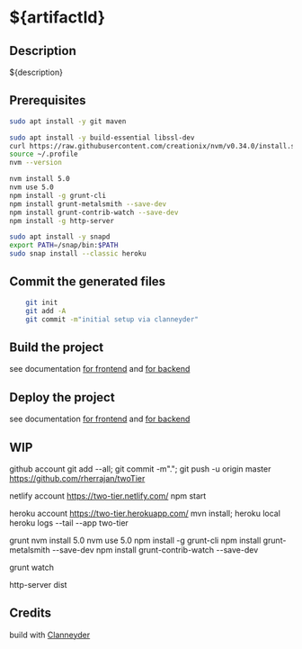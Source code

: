 ${artifactId}
=========

Description
----------------------------------------------------
${description}

Prerequisites
-------------------------
```bash
sudo apt install -y git maven

sudo apt install -y build-essential libssl-dev
curl https://raw.githubusercontent.com/creationix/nvm/v0.34.0/install.sh | bash
source ~/.profile
nvm --version

nvm install 5.0
nvm use 5.0
npm install -g grunt-cli
npm install grunt-metalsmith --save-dev
npm install grunt-contrib-watch --save-dev
npm install -g http-server

sudo apt install -y snapd 
export PATH=/snap/bin:$PATH
sudo snap install --classic heroku
```

Commit the generated files
-------------------------
```bash
	git init
	git add -A
	git commit -m"initial setup via clanneyder"
```

Build the project
-------------------------
see documentation [for frontend](frontend/README.md) and [for backend](backend/README.md)


Deploy the project
-------------------------
see documentation [for frontend](frontend/README.md) and [for backend](backend/README.md)


WIP
-------------------------

github account
git add --all; git commit -m"."; git push -u origin master
https://github.com/rherrajan/twoTier

netlify account
https://two-tier.netlify.com/
npm start

heroku account
https://two-tier.herokuapp.com/
mvn install; heroku local
heroku logs --tail --app two-tier

grunt
nvm install 5.0
nvm use 5.0
npm install -g grunt-cli
npm install grunt-metalsmith --save-dev
npm install grunt-contrib-watch --save-dev

grunt watch

http-server dist


Credits
-------------------------
build with [Clanneyder](https://github.com/rherrajan/clanneyder)

